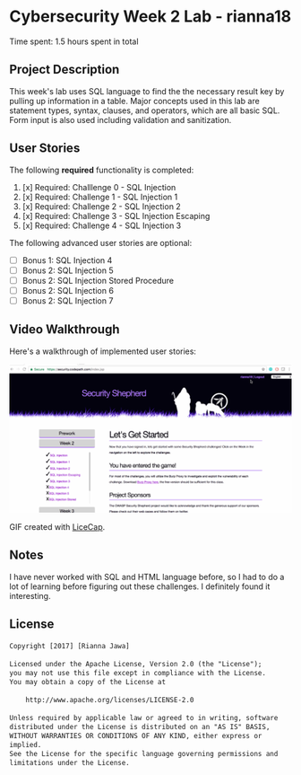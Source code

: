 # Cybersecurity Week 2 Lab - rianna18

Time spent: 1.5 hours spent in total

## Project Description

This week's lab uses SQL language to find the the necessary result key by pulling up information in a table.
Major concepts used in this lab are statement types, syntax, clauses, and operators, which are all basic SQL. Form input is also used including validation and sanitization.

## User Stories

The following **required** functionality is completed:

1. [x]  Required: Challlenge 0 - SQL Injection 
2. [x]  Required: Challenge 1 - SQL Injection 1
3. [x]  Required: Challenge 2 - SQL Injection 2
4. [x]  Required: Challenge 3 - SQL Injection Escaping
5. [x]  Required: Challenge 4 - SQL Injection 3

The following advanced user stories are optional:

* [ ]  Bonus 1: SQL Injection 4
* [ ]  Bonus 2: SQL Injection 5
* [ ]  Bonus 2: SQL Injection Stored Procedure
* [ ]  Bonus 2: SQL Injection 6
* [ ]  Bonus 2: SQL Injection 7

## Video Walkthrough

Here's a walkthrough of implemented user stories:

<img src='Week2Lab.gif' width='' alt='Video Walkthrough' />

GIF created with [LiceCap](http://www.cockos.com/licecap/).

## Notes

I have never worked with SQL and HTML language before, so I had to do a lot of learning before figuring out these challenges. I definitely found it interesting.

## License

    Copyright [2017] [Rianna Jawa]

    Licensed under the Apache License, Version 2.0 (the "License");
    you may not use this file except in compliance with the License.
    You may obtain a copy of the License at

        http://www.apache.org/licenses/LICENSE-2.0

    Unless required by applicable law or agreed to in writing, software
    distributed under the License is distributed on an "AS IS" BASIS,
    WITHOUT WARRANTIES OR CONDITIONS OF ANY KIND, either express or implied.
    See the License for the specific language governing permissions and
    limitations under the License.
